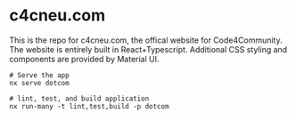 # c4cneu.com

This is the repo for c4cneu.com, the offical website for Code4Community. The website is entirely built in React+Typescript. Additional CSS styling and components are provided by Material UI.

```
# Serve the app
nx serve dotcom

# lint, test, and build application
nx run-many -t lint,test,build -p dotcom
```
